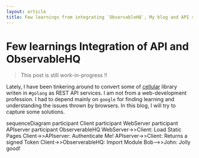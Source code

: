 ```yaml
---
layout: article
title: Few learnings from integrating `ObservableHQ`, My blog and API service
---
```


# Few learnings Integration of API and ObservableHQ 

> This post is still work-in-progress !!

Lately, I have been tinkering around to convert some of <a href="https://github.com/wiless/cellular">cellular</a> library writen in `#golang` as REST API services. I am not from a web-development profession. I had to depend mainly on `google` for finding learning and understanding the issues thrown by browsers. In this blog, I will try to capture some solutions.


<div class="mermaid">
sequenceDiagram
    participant Client
    participant WebServer
    participant APIserver    
    participant ObserverableHQ
    WebServer->>Client: Load Static Pages    
    Client->>APIserver: Authenticate Me!    
    APIserver->>Client: Returns a signed Token
    Client->>ObserverableHQ: Import Module
    Bob-->>John: Jolly good!

</div>



